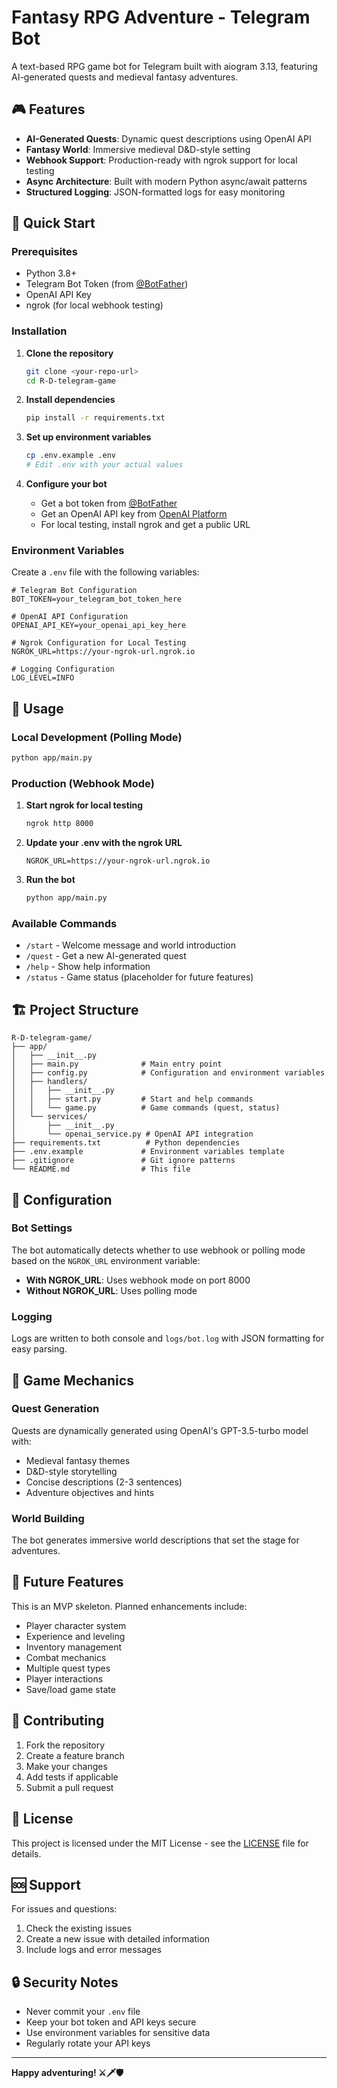 # Fantasy RPG Adventure - Telegram Bot

A text-based RPG game bot for Telegram built with aiogram 3.13, featuring AI-generated quests and medieval fantasy adventures.

## 🎮 Features

- **AI-Generated Quests**: Dynamic quest descriptions using OpenAI API
- **Fantasy World**: Immersive medieval D&D-style setting
- **Webhook Support**: Production-ready with ngrok support for local testing
- **Async Architecture**: Built with modern Python async/await patterns
- **Structured Logging**: JSON-formatted logs for easy monitoring

## 🚀 Quick Start

### Prerequisites

- Python 3.8+
- Telegram Bot Token (from [@BotFather](https://t.me/BotFather))
- OpenAI API Key
- ngrok (for local webhook testing)

### Installation

1. **Clone the repository**
   ```bash
   git clone <your-repo-url>
   cd R-D-telegram-game
   ```

2. **Install dependencies**
   ```bash
   pip install -r requirements.txt
   ```

3. **Set up environment variables**
   ```bash
   cp .env.example .env
   # Edit .env with your actual values
   ```

4. **Configure your bot**
   - Get a bot token from [@BotFather](https://t.me/BotFather)
   - Get an OpenAI API key from [OpenAI Platform](https://platform.openai.com/)
   - For local testing, install ngrok and get a public URL

### Environment Variables

Create a `.env` file with the following variables:

```env
# Telegram Bot Configuration
BOT_TOKEN=your_telegram_bot_token_here

# OpenAI API Configuration
OPENAI_API_KEY=your_openai_api_key_here

# Ngrok Configuration for Local Testing
NGROK_URL=https://your-ngrok-url.ngrok.io

# Logging Configuration
LOG_LEVEL=INFO
```

## 🎯 Usage

### Local Development (Polling Mode)

```bash
python app/main.py
```

### Production (Webhook Mode)

1. **Start ngrok for local testing**
   ```bash
   ngrok http 8000
   ```

2. **Update your .env with the ngrok URL**
   ```env
   NGROK_URL=https://your-ngrok-url.ngrok.io
   ```

3. **Run the bot**
   ```bash
   python app/main.py
   ```

### Available Commands

- `/start` - Welcome message and world introduction
- `/quest` - Get a new AI-generated quest
- `/help` - Show help information
- `/status` - Game status (placeholder for future features)

## 🏗️ Project Structure

```
R-D-telegram-game/
├── app/
│   ├── __init__.py
│   ├── main.py              # Main entry point
│   ├── config.py            # Configuration and environment variables
│   ├── handlers/
│   │   ├── __init__.py
│   │   ├── start.py         # Start and help commands
│   │   └── game.py          # Game commands (quest, status)
│   └── services/
│       ├── __init__.py
│       └── openai_service.py # OpenAI API integration
├── requirements.txt          # Python dependencies
├── .env.example             # Environment variables template
├── .gitignore               # Git ignore patterns
└── README.md                # This file
```

## 🔧 Configuration

### Bot Settings

The bot automatically detects whether to use webhook or polling mode based on the `NGROK_URL` environment variable:

- **With NGROK_URL**: Uses webhook mode on port 8000
- **Without NGROK_URL**: Uses polling mode

### Logging

Logs are written to both console and `logs/bot.log` with JSON formatting for easy parsing.

## 🎲 Game Mechanics

### Quest Generation

Quests are dynamically generated using OpenAI's GPT-3.5-turbo model with:
- Medieval fantasy themes
- D&D-style storytelling
- Concise descriptions (2-3 sentences)
- Adventure objectives and hints

### World Building

The bot generates immersive world descriptions that set the stage for adventures.

## 🚧 Future Features

This is an MVP skeleton. Planned enhancements include:
- Player character system
- Experience and leveling
- Inventory management
- Combat mechanics
- Multiple quest types
- Player interactions
- Save/load game state

## 🤝 Contributing

1. Fork the repository
2. Create a feature branch
3. Make your changes
4. Add tests if applicable
5. Submit a pull request

## 📝 License

This project is licensed under the MIT License - see the [LICENSE](LICENSE) file for details.

## 🆘 Support

For issues and questions:
1. Check the existing issues
2. Create a new issue with detailed information
3. Include logs and error messages

## 🔒 Security Notes

- Never commit your `.env` file
- Keep your bot token and API keys secure
- Use environment variables for sensitive data
- Regularly rotate your API keys

---

**Happy adventuring! ⚔️🗡️🛡️**
